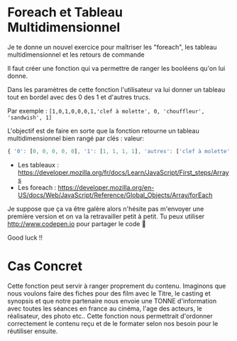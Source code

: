 # Foreach et Tableau Multidimensionnel

Je te donne un nouvel exercice pour maîtriser les "foreach", les tableau multidimensionnel et les retours de commande

Il faut créer une fonction qui va permettre de ranger les booléens qu'on lui donne.

Dans les paramètres de cette fonction l'utilisateur va lui donner un tableau tout en bordel avec des 0 des 1 et d'autres trucs. 

Par exemple : `[1,0,1,0,0,0,1,'clef à molette', 0, 'chouffleur', 'sandwish', 1]`

L'objectif est de faire en sorte que la fonction retourne un tableau multidimensionnel bien rangé par clés : valeur:
```js
{ '0': [0, 0, 0, 0, 0], '1': [1, 1, 1, 1], 'autres': ['clef à molette','chouffleur','sandwish'] }
```
- Les tableaux : https://developer.mozilla.org/fr/docs/Learn/JavaScript/First_steps/Arrays
- Les foreach : https://developer.mozilla.org/en-US/docs/Web/JavaScript/Reference/Global_Objects/Array/forEach

Je suppose que ça va être galère alors n'hésite pas m'envoyer une première version et on va la retravailler petit à petit.
Tu peux utiliser http://www.codepen.io pour partager le code 🤖

Good luck !!

# Cas Concret

Cette fonction peut servir à ranger proprement du contenu. Imaginons que nous voulons faire des fiches pour des film avec le Titre, le casting et synopsis et que notre partenaire nous envoie une TONNE d'information avec toutes les séances en france au cinéma, l'age des acteurs, le réalisateur, des photo etc.. Cette fonction nous permettrait d'ordonner correctement le contenu reçu et de le formater selon nos besoin pour le réutiliser ensuite. 
